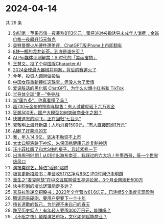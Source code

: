 # 2024-04-14

共 29 条

<!-- BEGIN 36KR -->
<!-- 最后更新时间 2024-04-14 05:00:59 +0800 -->
1. [9点1氪｜苹果市值一夜暴涨8113亿元；蛋仔派对被指诱导未成年人消费；金饰价格一夜飙升15元每克](https://36kr.com/p/2731162941221128)
1. [奥特曼爆火AI硬件遭差评，ChatGPT版iPhone上市即翻车](https://36kr.com/p/2731450142288388)
1. [8块一瓶的龙井新茶，到底是谁在买？](https://36kr.com/p/2730711110914688)
1. [AI Pin媒体评测解禁：AI时代的「美丽废物」](https://36kr.com/p/2730416250655365)
1. [王慧文，投了个中国版Character.AI](https://36kr.com/p/2731602964343305)
1. [2024全球最大器械并购案，背后的赛道火了](https://36kr.com/p/2731130676111877)
1. [今年，投资人调岗做投后](https://36kr.com/p/2731255523076358)
1. [中国女孩重新捧红这珠宝，但没人为了爱情](https://36kr.com/p/2731191448135945)
1. [爱说脏话的黑化版 ChatGPT，为什么火爆小红书和 TikTok](https://36kr.com/p/2731362984143108)
1. [半导体全球“第一”争夺战](https://36kr.com/p/2731400936679937)
1. [新“国九条”，你真看懂了吗？](https://36kr.com/p/2730638281959937)
1. [超730元金价的抢购与抛售：有人试戴就砸下六万现金](https://36kr.com/p/2731584847030529)
1. [狂飙500天，国产大模型如何突破商业化之困？](https://36kr.com/p/2730607884282377)
1. [快被遗忘的网飞，正在回归“七巨头”](https://36kr.com/p/2730483455370498)
1. [郭敬明上海开新店！人均消费1500元，“有人直接怒刷1万元”](https://36kr.com/p/2730671857592836)
1. [AI翻了好莱坞的天](https://36kr.com/p/2730441897501957)
1. [我，年入14.6亿，坚决不融资不上市](https://36kr.com/p/2731347601762564)
1. [太太口服液跌下神坛，朱保国携健康元难复制神话](https://36kr.com/p/2730552150993411)
1. [汪小菲挂牌了和大S住的房子，我赶紧扒一下](https://36kr.com/p/2731402167838982)
1. [出海周刊91期 | 从0到1出海东南亚，我踩过的六大坑 / 在墨西哥，等一个世界级风口](https://36kr.com/p/2730668994128384)
1. [演技类综艺，掉进“话题”陷阱](https://36kr.com/p/2731097148598787)
1. [极氪更新招股书：年营收517亿净亏83亿 IPO时间仍未明朗](https://36kr.com/p/2731333364247047)
1. [重生之“麦克阿瑟”在中文互联网做五星评论家，3个月全网涨粉500万](https://36kr.com/p/2731364546472452)
1. [快手短剧的增长逻辑能走多远？](https://36kr.com/p/2730441720013833)
1. [喜马拉雅递交招股书：2023年全年营收61.6亿元，已连续5个季度实现盈利](https://36kr.com/p/2731208606345475)
1. [腾讯网易硬刚，要用户更要下一个十年](https://36kr.com/p/2731214871925382)
1. [擅长道歉的智己，为何迎不来自己的春天](https://36kr.com/p/2731353382578695)
1. [跌至历史低点！有年轻人要囤300万日元，能赚吗？](https://36kr.com/p/2731217326876929)
1. [《不眠之夜》颠覆演艺市场，文化如何赋能商业？](https://36kr.com/p/2731278644963593)
<!-- END 36KR -->